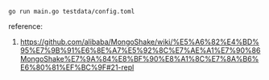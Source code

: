 

```
go run main.go testdata/config.toml
```

reference:
1. https://github.com/alibaba/MongoShake/wiki/%E5%A6%82%E4%BD%95%E7%9B%91%E6%8E%A7%E5%92%8C%E7%AE%A1%E7%90%86MongoShake%E7%9A%84%E8%BF%90%E8%A1%8C%E7%8A%B6%E6%80%81%EF%BC%9F#21-repl

